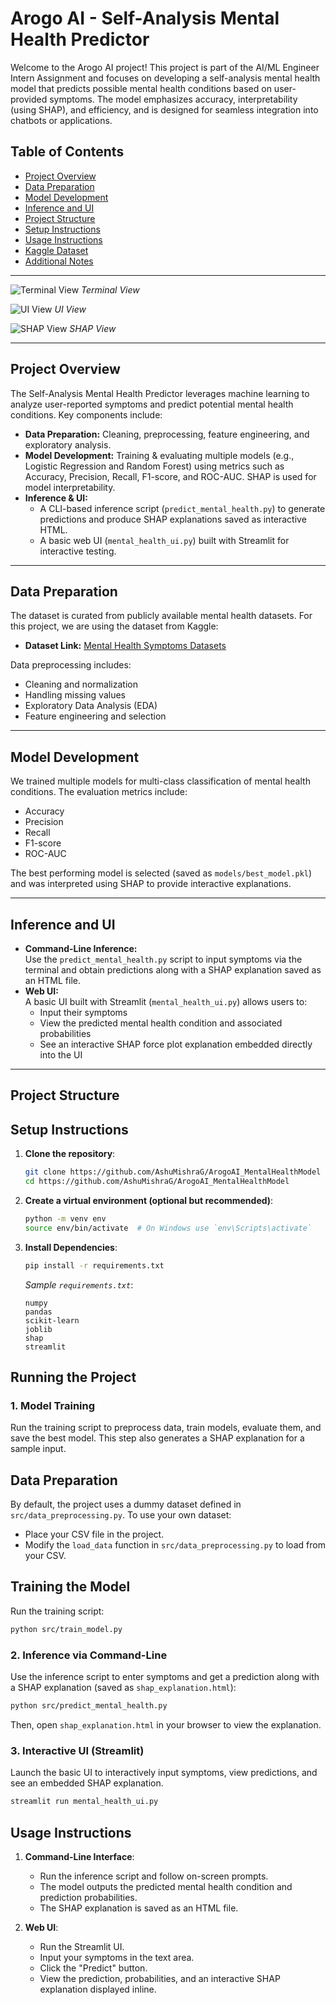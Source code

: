 # Arogo AI - Self-Analysis Mental Health Predictor

Welcome to the Arogo AI project! This project is part of the AI/ML Engineer Intern Assignment and focuses on developing a self-analysis mental health model that predicts possible mental health conditions based on user-provided symptoms. The model emphasizes accuracy, interpretability (using SHAP), and efficiency, and is designed for seamless integration into chatbots or applications.

## Table of Contents

-  [Project Overview](#project-overview)
-  [Data Preparation](#data-preparation)
-  [Model Development](#model-development)
-  [Inference and UI](#inference-and-ui)
-  [Project Structure](#project-structure)
-  [Setup Instructions](#setup-instructions)
-  [Usage Instructions](#usage-instructions)
-  [Kaggle Dataset](#kaggle-dataset)
-  [Additional Notes](#additional-notes)

---

![Terminal View](screenshots/screenshot1.png)
_Terminal View_

![UI View](screenshots/screenshot2.png)
_UI View_

![SHAP View](screenshots/screenshot3.png)
_SHAP View_

---

## Project Overview

The Self-Analysis Mental Health Predictor leverages machine learning to analyze user-reported symptoms and predict potential mental health conditions. Key components include:

-  **Data Preparation:** Cleaning, preprocessing, feature engineering, and exploratory analysis.
-  **Model Development:** Training & evaluating multiple models (e.g., Logistic Regression and Random Forest) using metrics such as Accuracy, Precision, Recall, F1-score, and ROC-AUC. SHAP is used for model interpretability.
-  **Inference & UI:**
   -  A CLI-based inference script (`predict_mental_health.py`) to generate predictions and produce SHAP explanations saved as interactive HTML.
   -  A basic web UI (`mental_health_ui.py`) built with Streamlit for interactive testing.

---

## Data Preparation

The dataset is curated from publicly available mental health datasets. For this project, we are using the dataset from Kaggle:

-  **Dataset Link:** [Mental Health Symptoms Datasets](https://www.kaggle.com/datasets/rohitzaman/mental-health-symptoms-datasets?resource=download)

Data preprocessing includes:

-  Cleaning and normalization
-  Handling missing values
-  Exploratory Data Analysis (EDA)
-  Feature engineering and selection

---

## Model Development

We trained multiple models for multi-class classification of mental health conditions. The evaluation metrics include:

-  Accuracy
-  Precision
-  Recall
-  F1-score
-  ROC-AUC

The best performing model is selected (saved as `models/best_model.pkl`) and was interpreted using SHAP to provide interactive explanations.

---

## Inference and UI

-  **Command-Line Inference:**  
   Use the `predict_mental_health.py` script to input symptoms via the terminal and obtain predictions along with a SHAP explanation saved as an HTML file.
-  **Web UI:**  
   A basic UI built with Streamlit (`mental_health_ui.py`) allows users to:
   -  Input their symptoms
   -  View the predicted mental health condition and associated probabilities
   -  See an interactive SHAP force plot explanation embedded directly into the UI

---

## Project Structure

## Setup Instructions

1. **Clone the repository**:
   ```bash
   git clone https://github.com/AshuMishraG/ArogoAI_MentalHealthModel
   cd https://github.com/AshuMishraG/ArogoAI_MentalHealthModel
   ```
2. **Create a virtual environment (optional but recommended)**:
   ```bash
   python -m venv env
   source env/bin/activate  # On Windows use `env\Scripts\activate`
   ```
3. **Install Dependencies**:
   ```bash
   pip install -r requirements.txt
   ```
   _Sample `requirements.txt`_:
   ```
   numpy
   pandas
   scikit-learn
   joblib
   shap
   streamlit
   ```

## Running the Project

### 1. Model Training

Run the training script to preprocess data, train models, evaluate them, and save the best model. This step also generates a SHAP explanation for a sample input.

## Data Preparation

By default, the project uses a dummy dataset defined in `src/data_preprocessing.py`. To use your own dataset:

-  Place your CSV file in the project.
-  Modify the `load_data` function in `src/data_preprocessing.py` to load from your CSV.

## Training the Model

Run the training script:

```bash
python src/train_model.py
```

### 2. Inference via Command-Line

Use the inference script to enter symptoms and get a prediction along with a SHAP explanation (saved as `shap_explanation.html`):

```bash
python src/predict_mental_health.py
```

Then, open `shap_explanation.html` in your browser to view the explanation.

### 3. Interactive UI (Streamlit)

Launch the basic UI to interactively input symptoms, view predictions, and see an embedded SHAP explanation.

```bash
streamlit run mental_health_ui.py
```

## Usage Instructions

1. **Command-Line Interface**:

   -  Run the inference script and follow on-screen prompts.
   -  The model outputs the predicted mental health condition and prediction probabilities.
   -  The SHAP explanation is saved as an HTML file.

2. **Web UI**:
   -  Run the Streamlit UI.
   -  Input your symptoms in the text area.
   -  Click the "Predict" button.
   -  View the prediction, probabilities, and an interactive SHAP explanation displayed inline.